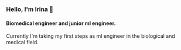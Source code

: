 ### Hello, I'm Irina 👋 

#### Biomedical engineer and junior ml engineer.

Currently I'm taking my first steps as ml engineer in the biological and medical field.
